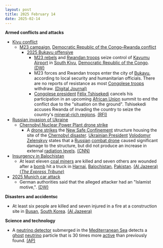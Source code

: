 ```yaml
---
layout: post
title: 2025 February 14
date: 2025-02-14
---
```



**Armed conflicts and attacks**

* [Kivu conflict](https://en.wikipedia.org/wiki/Kivu_conflict "Kivu conflict")
  + [M23 campaign](https://en.wikipedia.org/wiki/M23_campaign_%282022%E2%80%93present%29 "M23 campaign (2022–present)"), [Democratic Republic of the Congo–Rwanda conflict](https://en.wikipedia.org/wiki/Democratic_Republic_of_the_Congo%E2%80%93Rwanda_conflict "Democratic Republic of the Congo–Rwanda conflict")
    - [2025 Bukavu offensive](https://en.wikipedia.org/wiki/2025_Bukavu_offensive "2025 Bukavu offensive")
      * [M23 rebels](https://en.wikipedia.org/wiki/March_23_Movement "March 23 Movement") and [Rwandan troops](https://en.wikipedia.org/wiki/Rwandan_Defence_Force "Rwandan Defence Force") seize control of [Kavumu Airport](https://en.wikipedia.org/wiki/Kavumu_Airport "Kavumu Airport") in [South Kivu](https://en.wikipedia.org/wiki/South_Kivu "South Kivu"), [Democratic Republic of the Congo](https://en.wikipedia.org/wiki/Democratic_Republic_of_the_Congo "Democratic Republic of the Congo"). [(DW)](https://www.dw.com/en/dr-congo-m23-rebels-seize-second-airport/a-71613601)
      * M23 forces and Rwandan troops enter the city of [Bukavu](https://en.wikipedia.org/wiki/Bukavu "Bukavu"), according to local security and humanitarian officials. There are no reports of resistance as most [Congolese troops](https://en.wikipedia.org/wiki/Armed_Forces_of_the_Democratic_Republic_of_the_Congo "Armed Forces of the Democratic Republic of the Congo") withdraw. [(Digital Journal)](https://www.digitaljournal.com/world/m23-fighters-rwandan-troops-enter-dr-congos-bukavu-sources/article)
      * [Congolese president](https://en.wikipedia.org/wiki/President_of_the_Democratic_Republic_of_the_Congo "President of the Democratic Republic of the Congo") [Félix Tshisekedi](https://en.wikipedia.org/wiki/F%C3%A9lix_Tshisekedi "Félix Tshisekedi") cancels his participation in an upcoming [African Union](https://en.wikipedia.org/wiki/African_Union "African Union") summit to end the conflict due to the "situation on the ground". Tshisekedi accuses Rwanda of invading the country to seize the country's [mineral-rich regions](https://en.wikipedia.org/wiki/Kivu "Kivu"). [(RFI)](https://www.rfi.fr/en/international-news/20250214-m23-fighters-rwandan-troops-enter-dr-congo-s-bukavu-sources)
* [Russian invasion of Ukraine](https://en.wikipedia.org/wiki/Russian_invasion_of_Ukraine "Russian invasion of Ukraine")
  + [Chernobyl Nuclear Power Plant drone strike](https://en.wikipedia.org/wiki/Chernobyl_Nuclear_Power_Plant_drone_strike "Chernobyl Nuclear Power Plant drone strike")
    - A [drone strikes](https://en.wikipedia.org/wiki/Drone_warfare "Drone warfare") the [New Safe Confinement](https://en.wikipedia.org/wiki/Chernobyl_New_Safe_Confinement "Chernobyl New Safe Confinement") structure housing the site of the [Chernobyl disaster](https://en.wikipedia.org/wiki/Chernobyl_disaster "Chernobyl disaster"). [Ukrainian President](https://en.wikipedia.org/wiki/President_of_Ukraine "President of Ukraine") [Volodomyr Zelenskyy](https://en.wikipedia.org/wiki/Volodymyr_Zelenskyy "Volodymyr Zelenskyy") states that a [Russian](https://en.wikipedia.org/wiki/Russia "Russia") [combat drone](https://en.wikipedia.org/wiki/Unmanned_combat_aerial_vehicle "Unmanned combat aerial vehicle") caused significant damage to the structure, but did not produce an increase in external [radiation levels](https://en.wikipedia.org/wiki/Ionizing_radiation "Ionizing radiation"). [(CNN)](https://www.cnn.com/2025/02/14/europe/russia-ukraine-drones-chernobyl-intl-hnk/index.html)
* [Insurgency in Balochistan](https://en.wikipedia.org/wiki/Insurgency_in_Balochistan "Insurgency in Balochistan")
  + At least eleven [coal miners](https://en.wikipedia.org/wiki/Coal_mining "Coal mining") are killed and seven others are wounded after a [bomb](https://en.wikipedia.org/wiki/Improvised_explosive_device "Improvised explosive device") hit a truck in [Harnai](https://en.wikipedia.org/wiki/Harnai "Harnai"), [Balochistan](https://en.wikipedia.org/wiki/Balochistan%2C_Pakistan "Balochistan, Pakistan"), [Pakistan](https://en.wikipedia.org/wiki/Pakistan "Pakistan"). [(Al Jazeera)](https://www.aljazeera.com/news/2025/2/14/at-least-10-killed-by-bomb-blast-in-pakistans-balochistan) [(*The Express Tribune*)](https://tribune.com.pk/story/2528481/explosion-in-harnai-kills-nine-labourers-multiple-injured)
* [2025 Munich car attack](https://en.wikipedia.org/wiki/2025_Munich_car_attack "2025 Munich car attack")
  + German authorities said that the alleged attacker had an "Islamist motive,". [(DW)](https://www.dw.com/en/germany-munich-car-ramming-suspect-had-islamist-motive/a-71607418)

**Disasters and accidentsc**

* At least six people are killed and seven injured in a fire at a construction site in [Busan](https://en.wikipedia.org/wiki/Busan "Busan"), [South Korea](https://en.wikipedia.org/wiki/South_Korea "South Korea"). [(Al Jazeera)](https://www.aljazeera.com/news/2025/2/14/at-least-6-killed-in-fire-at-south-korean-hotel-construction-site)

**Science and technology**

* A [neutrino detector](https://en.wikipedia.org/wiki/Neutrino_detector "Neutrino detector") submerged in the [Mediterranean Sea](https://en.wikipedia.org/wiki/Mediterranean_Sea "Mediterranean Sea") detects a [ghost](https://en.wikipedia.org/wiki/Ghost_%28physics%29 "Ghost (physics)") [neutrino](https://en.wikipedia.org/wiki/Neutrino "Neutrino") particle that is 30 times more [active](https://en.wikipedia.org/wiki/Specific_activity "Specific activity") than previously found. [(AP)](https://apnews.com/article/high-energy-neutrino-ghost-particle-c8177a5eabdcab2fd045d92e872e1fb1)
